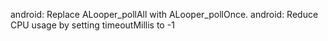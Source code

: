 android: Replace ALooper_pollAll with ALooper_pollOnce.
android: Reduce CPU usage by setting timeoutMillis to -1
